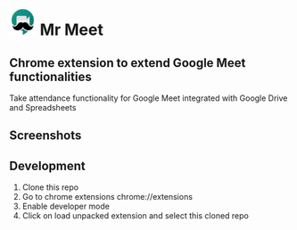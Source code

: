 # <img src="public/images/128.png" width="48"> Mr Meet
## Chrome extension to extend Google Meet functionalities


Take attendance functionality for Google Meet integrated with Google Drive and Spreadsheets

## Screenshots


## Development

1. Clone this repo
2. Go to chrome extensions chrome://extensions
3. Enable developer mode
4. Click on load unpacked extension and select this cloned repo